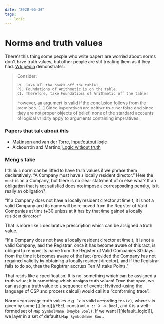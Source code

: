 ```yaml
---
date: "2020-06-30"
tags:
  - logic
---
```


# Norms and truth values

There's this thing some people who write papers are worried about: norms don't have truth values, but other people are still treating them as if they had.
[Wikipedia](https://en.wikipedia.org/wiki/Imperative_logic) demonstrates:

> Consider:
>
>     P1. Take all the books off the table!
>     P2. Foundations of Arithmetic is on the table.
>     C1. Therefore, take Foundations of Arithmetic off the table!
>
> However, an argument is valid if the conclusion follows from the premises. […] Since imperatives are neither true nor false and since they are not proper objects of belief, none of the standard accounts of logical validity apply to arguments containing imperatives.

### Papers that talk about this

- Makinson and van der Torre, [Input/output logic](https://icr.uni.lu/leonvandertorre/papers/fotfs03.pdf)
- Alchourrón and Martino, [Logic without truth](https://dl.acm.org/doi/pdf/10.1145/74014.74036)
<!--
- I'm not quite sure what the point of this is but here's someone justifying that norms are real.
> Now, in the model of practical reasoning proposed in this thesis (§ 7), we will argue that agents’ inferential mechanism dwells on four elements: commitments, expectations, abilities and susceptibilities. When an agent reasons (or seems to reason)
according to this model (or any other theory of mind), these elements become real as real entities ‘out there’, because their attribution explains to a good extent visible effect […]
> Interestingly, these four elements were selected in analogy with Hohfeld’s four main categories of primitive normative concepts: duties, claims, powers and liabilities (§ 4.3). Therefore, we may apply the same argument to norms, concluding that norms are also real.
-->

### Meng's take

I think a norm can be lifted to have truth values if we phrase them declaratively.
“A Company must have a locally resident director.” Here the `must` is on a Company, but there is no clear statement of or else what? If an obligation that is not satisfied does not impose a corresponding penalty, is it really an obligation?

“If a Company does not have a locally resident director at time t, it is not a valid Company and its name will be removed from the Register of Valid Companies at time t+30 unless at it has by that time gained a locally resident director.”

That is more like a declarative prescription which can be assigned a truth value.

“If a Company does not have a locally resident director at time t, it is not a valid Company, and the Registrar, once it has become aware of this fact, is obliged to remove its name from the Register of Valid Companies 30 days from the time it becomes aware of the fact (provided the Company has not regained validity by obtaining a locally resident director), and if the Registrar fails to do so, then the Registrar accrues Ten Mistake Points.”

That reads like a specification. It is not something which can be assigned a truth value; it is something which assigns truth values! From that spec, we can assign a truth value to a sequence of events; Hvitved (using the language of CSP and process calculi) would call it a “conforming trace”.

Norms can assign truth values e.g. “x is valid according to `v(x)`, where `v` is given
by some [[[dmn]]]/FEEL construct `v :: X -> Bool`, and `X` is a well-formed set of
`Map SymbolName (Maybe Bool)`.
If we want [[[default_logic]]], we layer in a set of defaults `Map SymbolName Bool`.
